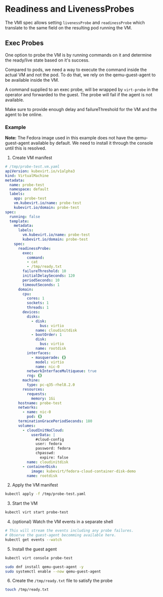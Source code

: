 # Readiness and LivenessProbes

The VMI spec allows setting `livenessProbe` and `readinessProbe` which translate to the same field on the resulting pod running the VM.

## Exec Probes

One option to probe the VM is by running commands on it and determine the ready/live state based on it's success.

Compared to pods, we need a way to execute the command inside the actual VM and not the pod.
To do that, we rely on the qemu-guest-agent to be available inside the VM.

A command supplied to an exec probe, will be wrapped by `virt-probe` in the operator and forwarded to the guest.
The probe will fail if the agent is not available.

Make sure to provide enough delay and failureThreshold for the VM and the agent to be online.

### Example

**Note:** The Fedora image used in this example does not have the qemu-guest-agent available by default. We need to install it through the console until this is resolved.

1. Create VM manifest

```yaml
# /tmp/probe-test.vm.yaml
apiVersion: kubevirt.io/v1alpha3
kind: VirtualMachine
metadata:
  name: probe-test
  namespace: default
  labels:
    app: probe-test
    vm.kubevirt.io/name: probe-test
    kubevirt.io/domain: probe-test
spec:
  running: false
  template:
    metadata:
      labels:
        vm.kubevirt.io/name: probe-test
        kubevirt.io/domain: probe-test
    spec:
      readinessProbe:
        exec:
          command:
          - cat
          - /tmp/ready.txt
        failureThreshold: 10
        initialDelaySeconds: 120
        periodSeconds: 10
        timeoutSeconds: 1
      domain:
        cpu:
          cores: 1
          sockets: 1
          threads: 1
        devices:
          disks:
            - disk:
                bus: virtio
              name: cloudinitdisk
            - bootOrder: 1
              disk:
                bus: virtio
              name: rootdisk
          interfaces:
            - masquerade: {}
              model: virtio
              name: nic-0
          networkInterfaceMultiqueue: true
          rng: {}
        machine:
          type: pc-q35-rhel8.2.0
        resources:
          requests:
            memory: 1Gi
      hostname: probe-test
      networks:
        - name: nic-0
          pod: {}
      terminationGracePeriodSeconds: 180
      volumes:
        - cloudInitNoCloud:
            userData: |
              #cloud-config
              user: fedora
              password: fedora
              chpasswd:
                expire: false
          name: cloudinitdisk
        - containerDisk:
            image: kubevirt/fedora-cloud-container-disk-demo
          name: rootdisk
```
2. Apply the VM manifest

```sh
kubectl apply -f /tmp/probe-test.yaml
```

3. Start the VM

```sh
kubectl virt start probe-test
```

4. (optional) Watch the VM events in a separate shell

```sh
# This will stream the events including any probe failures.
# Observe the guest-agent becomming available here.
kubectl get events --watch
```

5. Install the guest agent

```sh
kubectl virt console probe-test
```

```sh
sudo dnf install qemu-guest-agent -y
sudo systemctl enable --now qemu-guest-agent
```

6. Create the `/tmp/ready.txt` file to satisfy the probe

```sh
touch /tmp/ready.txt
```

